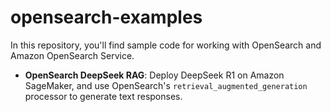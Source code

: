 # opensearch-examples

In this repository, you'll find sample code for working with OpenSearch and Amazon OpenSearch Service.

* **OpenSearch DeepSeek RAG**: Deploy DeepSeek R1 on Amazon SageMaker, and use OpenSearch's `retrieval_augmented_generation` processor to generate text responses.
